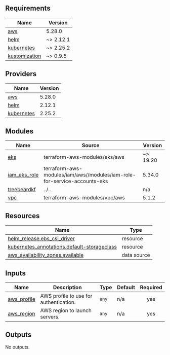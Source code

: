 ## Requirements

| Name | Version |
|------|---------|
| <a name="requirement_aws"></a> [aws](#requirement\_aws) | 5.28.0 |
| <a name="requirement_helm"></a> [helm](#requirement\_helm) | ~> 2.12.1 |
| <a name="requirement_kubernetes"></a> [kubernetes](#requirement\_kubernetes) | ~> 2.25.2 |
| <a name="requirement_kustomization"></a> [kustomization](#requirement\_kustomization) | ~> 0.9.5 |

## Providers

| Name | Version |
|------|---------|
| <a name="provider_aws"></a> [aws](#provider\_aws) | 5.28.0 |
| <a name="provider_helm"></a> [helm](#provider\_helm) | 2.12.1 |
| <a name="provider_kubernetes"></a> [kubernetes](#provider\_kubernetes) | 2.25.2 |

## Modules

| Name | Source | Version |
|------|--------|---------|
| <a name="module_eks"></a> [eks](#module\_eks) | terraform-aws-modules/eks/aws | ~> 19.20 |
| <a name="module_iam_eks_role"></a> [iam\_eks\_role](#module\_iam\_eks\_role) | terraform-aws-modules/iam/aws//modules/iam-role-for-service-accounts-eks | 5.34.0 |
| <a name="module_treebeardkf"></a> [treebeardkf](#module\_treebeardkf) | ../.. | n/a |
| <a name="module_vpc"></a> [vpc](#module\_vpc) | terraform-aws-modules/vpc/aws | 5.1.2 |

## Resources

| Name | Type |
|------|------|
| [helm_release.ebs_csi_driver](https://registry.terraform.io/providers/hashicorp/helm/latest/docs/resources/release) | resource |
| [kubernetes_annotations.default-storageclass](https://registry.terraform.io/providers/hashicorp/kubernetes/latest/docs/resources/annotations) | resource |
| [aws_availability_zones.available](https://registry.terraform.io/providers/hashicorp/aws/5.28.0/docs/data-sources/availability_zones) | data source |

## Inputs

| Name | Description | Type | Default | Required |
|------|-------------|------|---------|:--------:|
| <a name="input_aws_profile"></a> [aws\_profile](#input\_aws\_profile) | AWS profile to use for authentication. | `any` | n/a | yes |
| <a name="input_aws_region"></a> [aws\_region](#input\_aws\_region) | AWS region to launch servers. | `any` | n/a | yes |

## Outputs

No outputs.
